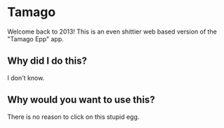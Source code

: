 # Tamago

Welcome back to 2013! This is an even shittier web based version of the "Tamago Epp" app.

## Why did I do this?

I don't know.

## Why would you want to use this?

There is no reason to click on this stupid egg.
